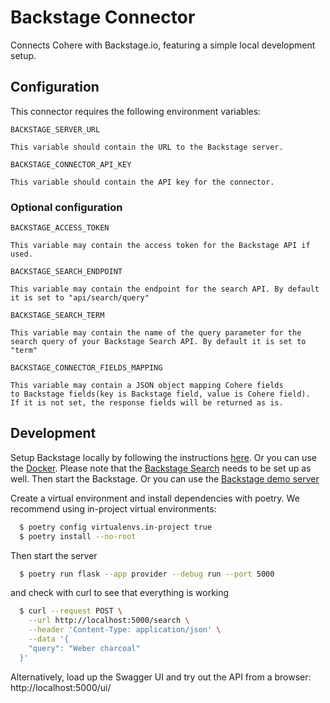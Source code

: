 # Backstage Connector

Connects Cohere with Backstage.io, featuring a simple local development setup.

## Configuration

This connector requires the following environment variables:

```
BACKSTAGE_SERVER_URL

This variable should contain the URL to the Backstage server.
```

```
BACKSTAGE_CONNECTOR_API_KEY

This variable should contain the API key for the connector.
```

### Optional configuration

```
BACKSTAGE_ACCESS_TOKEN

This variable may contain the access token for the Backstage API if used.
```

```
BACKSTAGE_SEARCH_ENDPOINT

This variable may contain the endpoint for the search API. By default it is set to "api/search/query"
```

```
BACKSTAGE_SEARCH_TERM

This variable may contain the name of the query parameter for the search query of your Backstage Search API. By default it is set to "term"
```

```
BACKSTAGE_CONNECTOR_FIELDS_MAPPING

This variable may contain a JSON object mapping Cohere fields
to Backstage fields(key is Backstage field, value is Cohere field).
If it is not set, the response fields will be returned as is.
```

## Development

Setup Backstage locally by following the instructions [here](https://backstage.io/docs/getting-started/create-an-app).
Or you can use the [Docker](https://backstage.io/docs/deployment/docker).
Please note that the [Backstage Search](https://backstage.io/docs/features/search/) needs to be set up as well.
Then start the Backstage.
Or you can use the [Backstage demo server](https://demo.backstage.io/)

Create a virtual environment and install dependencies with poetry. We recommend using in-project virtual environments:

```bash
  $ poetry config virtualenvs.in-project true
  $ poetry install --no-root
```

Then start the server

```bash
  $ poetry run flask --app provider --debug run --port 5000
```

and check with curl to see that everything is working

```bash
  $ curl --request POST \
    --url http://localhost:5000/search \
    --header 'Content-Type: application/json' \
    --data '{
    "query": "Weber charcoal"
  }'
```

Alternatively, load up the Swagger UI and try out the API from a browser: http://localhost:5000/ui/

